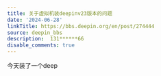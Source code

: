 ```yaml
---
title: 关于虚拟机装deepinv23版本的问题
date: '2024-06-28'
linkTitle: https://bbs.deepin.org/en/post/274444
source: deepin_bbs
description:  131******66 
disable_comments: true
---
```

今天装了一个deep

